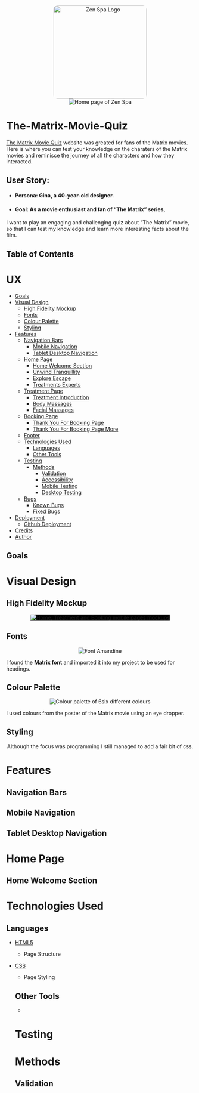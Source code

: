
<div align="center">
  <img src="assets/images/matrix-home.webp" style="border-radius: 10px; width: 250px" alt="Zen Spa Logo">
</div>
<div align="center">
  <img src="assets/images/responsive.png" alt="Home page of Zen Spa">
</div>

# The-Matrix-Movie-Quiz

[The Matrix Movie Quiz](https://samatkinsonmodeste.github.io/The-Matrix-Movie-Quiz/) 
website was greated for fans of the Matrix movies. Here is where you can test your knowledge on the charaters of the Matrix movies and reminisce the journey of all the characters and how they interacted. 

## User Story:

- #### Persona: Gina, a 40-year-old designer.
- #### Goal: As a movie enthusiast and fan of “The Matrix” series,
I want to play an engaging and challenging quiz about “The Matrix” movie,
so that I can test my knowledge and learn more interesting facts about the film.


## Table of Contents

# UX

- [Goals](#goals)
- [Visual Design](#visual-design)
  - [High Fidelity Mockup](#high-fidelity-mockup)
  - [Fonts](#fonts)
  - [Colour Palette](#colour-palette)
  - [Styling](#styling)
- [Features](#features)
  - [Navigation Bars](#navigation-bars)
    - [Mobile Navigation](#mobile-navigation)
    - [Tablet Desktop Navigation](#tablet-desktop-navigation)
  - [Home Page](#home-page)
    - [Home Welcome Section](#home-welcome-section)
    - [Unwind Tranquillity](#unwind-tranquillity)
    - [Explore Escape](#explore-escape)
    - [Treatments Experts](#treatments-experts)
  - [Treatment Page](#treatment-page)
    - [Treatment Introduction](#treatment-introduction)
    - [Body Massages](#body-massages)
    - [Facial Massages](#facial-massages)
  - [Booking Page](#booking-page)
    - [Thank You For Booking Page](#thank-you-for-booking-page)
    - [Thank You For Booking Page More](#thank-you-for-booking-page-more)
  - [Footer](#footer)
  - [Technologies Used](#technologies-used)
    - [Languages](#languages)
    - [Other Tools](#other-tools)
  - [Testing](#testing)
    - [Methods](#methods)
      - [Validation](#validation)
      - [Accessibility](#accessibility)
      - [Mobile Testing](#mobile-testing)
      - [Desktop Testing](#desktop-testing)
  - [Bugs](#bugs)
    - [Known Bugs](#known-bugs)
    - [Fixed Bugs](#fixed-bugs)
- [Deployment](#deployment)
  - [Github Deployment](#github-deployment)
- [Credits](#credits)
- [Author](#author)

## Goals



# Visual Design

## High Fidelity Mockup

<div align="center">
  <img src="assets/images/hi-fidel.png" style="background-color:black" alt="Home, Treatment and Booking mobile pages mockups">
</div>

## Fonts

<div align="center">
  <img src="assets/images/fonts.png" alt="Font Amandine">
</div>

I found the **Matrix font** and imported it into my project to be used for headings.


## Colour Palette

<div align="center">
  <img src="assets/images/colour-pallete.png" alt="Colour palette of 6six different colours">
</div>

I used colours from the poster of the Matrix movie using an eye dropper.

## Styling

<div align="center">
Although the focus was programming I still managed to add a fair bit of css.
 </div>

# Features

## Navigation Bars

## Mobile Navigation



## Tablet Desktop Navigation


# Home Page

## Home Welcome Section





# Technologies Used

## Languages

- [HTML5](https://developer.mozilla.org/en-US/docs/Web/HTML)
  - Page Structure
- [CSS](https://developer.mozilla.org/en-US/docs/Web/CSS)

  - Page Styling

  ## Other Tools

  -

  # Testing

  # Methods

  ## Validation

 